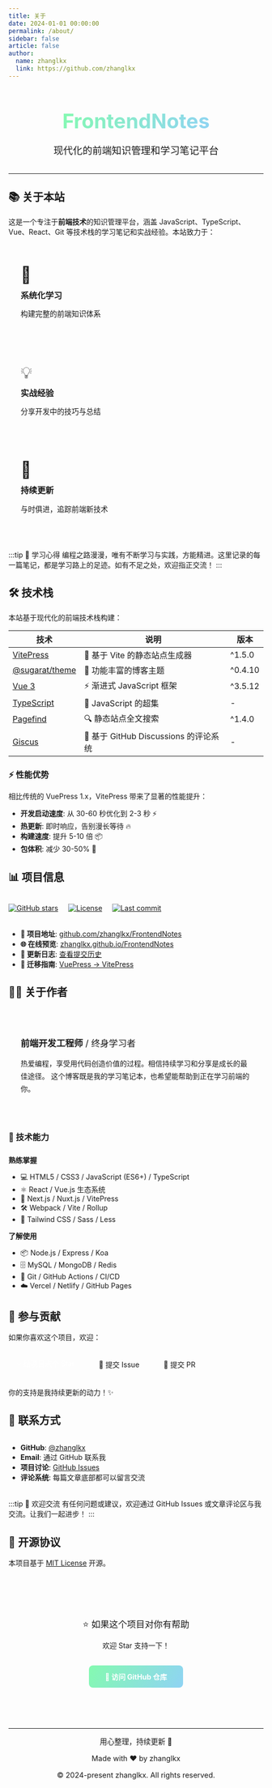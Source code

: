 ```yaml
---
title: 关于
date: 2024-01-01 00:00:00
permalink: /about/
sidebar: false
article: false
author:
  name: zhanglkx
  link: https://github.com/zhanglkx
---
```


<div style="text-align: center; margin: 2rem 0;">
  <h1 style="font-size: 2.5rem; margin-bottom: 1rem;">
    <span style="background: linear-gradient(120deg, #84fab0 0%, #8fd3f4 100%); -webkit-background-clip: text; -webkit-text-fill-color: transparent; font-weight: bold;">
      FrontendNotes
    </span>
  </h1>
  <p style="font-size: 1.2rem; color: var(--vp-c-text-2);">现代化的前端知识管理和学习笔记平台</p>
</div>

---

## 📚 关于本站

这是一个专注于**前端技术**的知识管理平台，涵盖 JavaScript、TypeScript、Vue、React、Git 等技术栈的学习笔记和实战经验。本站致力于：

<div style="display: grid; grid-template-columns: repeat(auto-fit, minmax(250px, 1fr)); gap: 1.5rem; margin: 2rem 0;">
  <div style="padding: 1.5rem; border-radius: 8px; background: var(--vp-c-bg-soft); border: 1px solid var(--vp-c-divider);">
    <div style="font-size: 2rem; margin-bottom: 0.5rem;">📖</div>
    <h3 style="margin: 0.5rem 0;">系统化学习</h3>
    <p style="color: var(--vp-c-text-2); font-size: 0.9rem;">构建完整的前端知识体系</p>
  </div>
  <div style="padding: 1.5rem; border-radius: 8px; background: var(--vp-c-bg-soft); border: 1px solid var(--vp-c-divider);">
    <div style="font-size: 2rem; margin-bottom: 0.5rem;">💡</div>
    <h3 style="margin: 0.5rem 0;">实战经验</h3>
    <p style="color: var(--vp-c-text-2); font-size: 0.9rem;">分享开发中的技巧与总结</p>
  </div>
  <div style="padding: 1.5rem; border-radius: 8px; background: var(--vp-c-bg-soft); border: 1px solid var(--vp-c-divider);">
    <div style="font-size: 2rem; margin-bottom: 0.5rem;">🚀</div>
    <h3 style="margin: 0.5rem 0;">持续更新</h3>
    <p style="color: var(--vp-c-text-2); font-size: 0.9rem;">与时俱进，追踪前端新技术</p>
  </div>
</div>

:::tip 💬 学习心得
编程之路漫漫，唯有不断学习与实践，方能精进。这里记录的每一篇笔记，都是学习路上的足迹。如有不足之处，欢迎指正交流！
:::

## 🛠️ 技术栈

本站基于现代化的前端技术栈构建：

| 技术 | 说明 | 版本 |
|------|------|------|
| [VitePress](https://vitepress.dev/) | 🚀 基于 Vite 的静态站点生成器 | ^1.5.0 |
| [@sugarat/theme](https://theme.sugarat.top/) | 🎨 功能丰富的博客主题 | ^0.4.10 |
| [Vue 3](https://vuejs.org/) | ⚡️ 渐进式 JavaScript 框架 | ^3.5.12 |
| [TypeScript](https://www.typescriptlang.org/) | 📘 JavaScript 的超集 | - |
| [Pagefind](https://pagefind.app/) | 🔍 静态站点全文搜索 | ^1.4.0 |
| [Giscus](https://giscus.app/) | 💬 基于 GitHub Discussions 的评论系统 | - |

### ⚡️ 性能优势

相比传统的 VuePress 1.x，VitePress 带来了显著的性能提升：

- **开发启动速度**: 从 30-60 秒优化到 2-3 秒 ⚡️
- **热更新**: 即时响应，告别漫长等待 🔥
- **构建速度**: 提升 5-10 倍 📦
- **包体积**: 减少 30-50% 💾

## 📊 项目信息

<div style="margin: 2rem 0;">
  <a href="https://github.com/zhanglkx/FrontendNotes" target="_blank" style="display: inline-block; margin-right: 1rem;">
    <img src="https://img.shields.io/github/stars/zhanglkx/FrontendNotes?style=social" alt="GitHub stars">
  </a>
  <a href="https://github.com/zhanglkx/FrontendNotes/blob/main/LICENSE" target="_blank" style="display: inline-block; margin-right: 1rem;">
    <img src="https://img.shields.io/badge/license-MIT-blue.svg" alt="License">
  </a>
  <a href="https://github.com/zhanglkx/FrontendNotes/commits/main" target="_blank" style="display: inline-block;">
    <img src="https://img.shields.io/github/last-commit/zhanglkx/FrontendNotes" alt="Last commit">
  </a>
</div>

- **🔗 项目地址**: [github.com/zhanglkx/FrontendNotes](https://github.com/zhanglkx/FrontendNotes)
- **🌐 在线预览**: [zhanglkx.github.io/FrontendNotes](https://zhanglkx.github.io/FrontendNotes/)
- **📝 更新日志**: [查看提交历史](https://github.com/zhanglkx/FrontendNotes/commits/main)
- **📖 迁移指南**: [VuePress → VitePress](https://github.com/zhanglkx/FrontendNotes/blob/main/MIGRATION.md)

## 👨‍💻 关于作者

<div style="padding: 1.5rem; border-radius: 8px; background: var(--vp-c-bg-soft); border-left: 4px solid var(--vp-c-brand); margin: 2rem 0;">
  <p style="font-size: 1.1rem; margin-bottom: 1rem;">
    <strong>前端开发工程师</strong> / 终身学习者
  </p>
  <p style="color: var(--vp-c-text-2); line-height: 1.8;">
    热爱编程，享受用代码创造价值的过程。相信持续学习和分享是成长的最佳途径。
    这个博客既是我的学习笔记本，也希望能帮助到正在学习前端的你。
  </p>
</div>

### 🔧 技术能力

<div style="margin: 1.5rem 0;">

**熟练掌握**
- 💻 HTML5 / CSS3 / JavaScript (ES6+) / TypeScript
- ⚛️ React / Vue.js 生态系统
- 🎯 Next.js / Nuxt.js / VitePress
- 🛠️ Webpack / Vite / Rollup
- 🎨 Tailwind CSS / Sass / Less

**了解使用**
- 📦 Node.js / Express / Koa
- 🗄️ MySQL / MongoDB / Redis
- 🔄 Git / GitHub Actions / CI/CD
- ☁️ Vercel / Netlify / GitHub Pages

</div>

## 🤝 参与贡献

如果你喜欢这个项目，欢迎：

<div style="display: flex; gap: 1rem; flex-wrap: wrap; margin: 1.5rem 0;">
  <a href="https://github.com/zhanglkx/FrontendNotes" target="_blank" style="padding: 0.5rem 1rem; border-radius: 6px; background: var(--vp-c-brand); color: white; text-decoration: none; display: inline-flex; align-items: center; gap: 0.5rem;">
    ⭐ 给项目点个 Star
  </a>
  <a href="https://github.com/zhanglkx/FrontendNotes/issues" target="_blank" style="padding: 0.5rem 1rem; border-radius: 6px; background: var(--vp-c-bg-soft); border: 1px solid var(--vp-c-divider); text-decoration: none; display: inline-flex; align-items: center; gap: 0.5rem;">
    🐛 提交 Issue
  </a>
  <a href="https://github.com/zhanglkx/FrontendNotes/pulls" target="_blank" style="padding: 0.5rem 1rem; border-radius: 6px; background: var(--vp-c-bg-soft); border: 1px solid var(--vp-c-divider); text-decoration: none; display: inline-flex; align-items: center; gap: 0.5rem;">
    🔀 提交 PR
  </a>
</div>

你的支持是我持续更新的动力！✨

## 📮 联系方式

<div style="margin: 2rem 0;">

- **GitHub**: [@zhanglkx](https://github.com/zhanglkx)
- **Email**: 通过 GitHub 联系我
- **项目讨论**: [GitHub Issues](https://github.com/zhanglkx/FrontendNotes/issues)
- **评论系统**: 每篇文章底部都可以留言交流

</div>

:::tip 💌 欢迎交流
有任何问题或建议，欢迎通过 GitHub Issues 或文章评论区与我交流。让我们一起进步！
:::

## 📄 开源协议

本项目基于 [MIT License](https://github.com/zhanglkx/FrontendNotes/blob/main/LICENSE) 开源。

<div style="text-align: center; margin: 3rem 0; padding: 2rem; background: var(--vp-c-bg-soft); border-radius: 8px;">
  <p style="font-size: 1.1rem; margin-bottom: 0.5rem;">⭐️ 如果这个项目对你有帮助</p>
  <p style="color: var(--vp-c-text-2);">欢迎 Star 支持一下！</p>
  <a href="https://github.com/zhanglkx/FrontendNotes" target="_blank" style="display: inline-block; margin-top: 1rem; padding: 0.75rem 2rem; border-radius: 8px; background: linear-gradient(120deg, #84fab0 0%, #8fd3f4 100%); color: white; text-decoration: none; font-weight: bold;">
    🚀 访问 GitHub 仓库
  </a>
</div>

---

<div style="text-align: center; color: var(--vp-c-text-2); font-size: 0.9rem;">
  <p>用心整理，持续更新 💪</p>
  <p>Made with ❤️ by zhanglkx</p>
  <p style="margin-top: 1rem;">© 2024-present zhanglkx. All rights reserved.</p>
</div>
